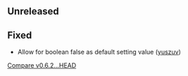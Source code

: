 ## Unreleased

## Fixed

* Allow for boolean false as default setting value ([yuszuv](https://github.com/yuszuv))

[Compare v0.6.2...HEAD](https://github.com/dry-rb/dry-configurable/compare/v0.6.2...HEAD)

